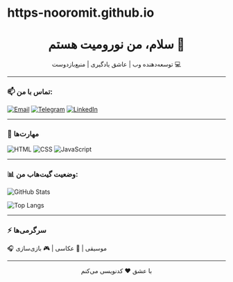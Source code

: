 # https-nooromit.github.io
<h1 align="center">سلام، من نورومیت هستم 🌟</h1>

<p align="center">
  توسعه‌دهنده وب | عاشق یادگیری | منبع‌باز‌دوست 💻
</p>

---

### 📫 تماس با من:
[![Email](https://img.shields.io/badge/Email-nooromit%40example.com-blue)](mailto:nooromit@example.com)
[![Telegram](https://img.shields.io/badge/Telegram-@nooromit-blue?logo=telegram)](https://t.me/nooromit)
[![LinkedIn](https://img.shields.io/badge/LinkedIn-نورومیت-0077B5?logo=linkedin)](https://linkedin.com/in/nooromit)

---

### 🔧 مهارت‌ها
![HTML](https://img.shields.io/badge/-HTML5-E34F26?logo=html5&logoColor=white)
![CSS](https://img.shields.io/badge/-CSS3-1572B6?logo=css3)
![JavaScript](https://img.shields.io/badge/-JavaScript-F7DF1E?logo=javascript&logoColor=black)

---

### 📊 وضعیت گیت‌هاب من:

![GitHub Stats](https://github-readme-stats.vercel.app/api?username=nooromit&show_icons=true&theme=tokyonight)

![Top Langs](https://github-readme-stats.vercel.app/api/top-langs/?username=nooromit&layout=compact)

---

### ⚡ سرگرمی‌ها
🎧 موسیقی | 📸 عکاسی | 🎮 بازی‌سازی

---

<div align="center">
  با عشق ❤️ کدنویسی می‌کنم
</div>
